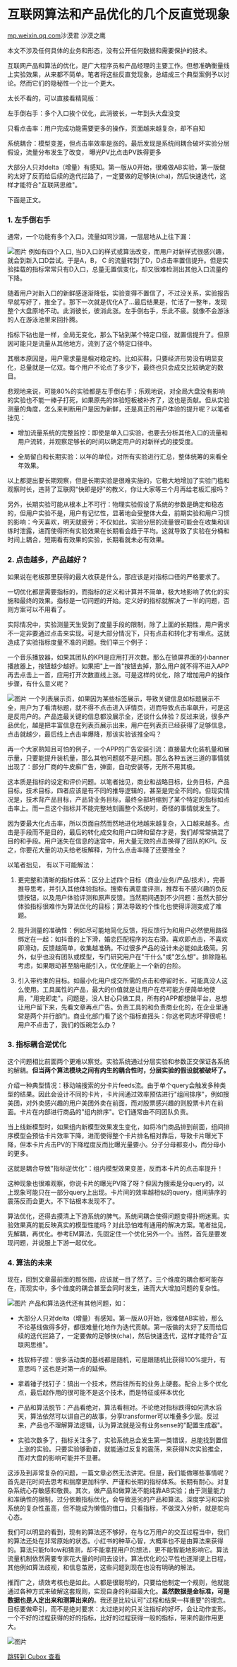 互联网算法和产品优化的几个反直觉现象
==================

[mp.weixin.qq.com](http://mp.weixin.qq.com/s?__biz=MzIzMTAxNDQyNA==&mid=2650935621&idx=1&sn=ce0578faf9c94b98248dc533d7780c76&chksm=f35c1832c42b91241f72cc7c96069a5e9a0815ebd1a783f68bbc3e6dce71c3a98d7645b09e07&mpshare=1&scene=1&srcid=1207DMLIEYNNB3dvO1FQueOY&sharer_sharetime=1670345369902&sharer_shareid=c58007142b3c8dd4da3163f5c61d6b7b#rd)沙漠君 沙漠之鹰

本文不涉及任何具体的业务和形态，没有公开任何数据和需要保护的技术。

互联网产品和算法的优化，是广大程序员和产品经理的主要工作。但想准确衡量线上实验效果，从来都不简单。笔者将这些反直觉现象，总结成三个典型案例予以讨论。然而它们的隐秘性一个比一个更大。  

太长不看的，可以直接看精简版：

左手倒右手：多个入口挨个优化，此消彼长，一年到头大盘没变

只看点击率：用户完成功能需要更多的操作，页面越来越复杂，却不自知

系统耦合：模型变差，但点击率效率是涨的。最后发现是系统间耦合破坏实验分层假设，流量分布发生了改变， 曝光PV比点击PV跌得更多

大部分人只对delta（增量）有感知。第一版从0开始，很难做AB实验，第一版做的太好了反而给后续的迭代拦路了，一定要做的足够快(cha)，然后快速迭代，这样才能符合"互联网思维"。

下面是正文。﻿

### **1. 左手倒右手**

通常，一个功能有多个入口。流量如同沙漏，一层层地从上往下漏：

![图片](https://image.cubox.pro/article/2022121409343877813/64086.jpg?imageMogr2/quality/90/ignore-error/1)
例如有四个入口, 当D入口的样式或算法改变，而用户对新样式很感兴趣，就会到新入口D尝试。于是A，B， C 的流量转到了D，D点击率置信提升。但是实验挂载的指标常常只有D入口，总量无置信变化，却又很难检测出其他入口流量的下降。

随着用户对新入口的新鲜感逐渐降低，实验变得不置信了，不过没关系，实验报告早就写好了，推全了。那下一次就是优化A了...最后结果是，忙活了一整年，发现整个大盘原地不动。此消彼长，彼消此涨。左手倒右手，乐此不疲。就像不会游泳的人在游泳池里来回扑腾。

指标下钻也是一样，全局无变化，那么下钻到某个特定口径，就置信提升了。但原因可能只是流量从其他地方，流到了这个特定口径中。

其根本原因是，用户需求量是相对稳定的。比如买鞋，只要经济形势没有明显变化，总量就是一亿双。每个用户不论点了多少下，最终也只会成交比较确定的数目。  

悲观地来说，可能80%的实验都是左手倒右手；乐观地说，对全局大盘没有影响的实验也不能一棒子打死，如果原先的体验短板被补齐了，这也是贡献。但从实验测量的角度，怎么来判断用户是因为新鲜，还是真正的用户体验的提升呢？以笔者拙见：

* 增加流量系统的完整监控：即使是单入口实验，也要去分析其他入口的流量和用户流转，并观察足够长的时间以确定用户的对新样式的接受度。

* 全局留白和长期实验：以年的单位，对所有实验进行汇总，整体统筹的来看全年效果。

以上都提出要长期观察，但是长期实验是很难实施的，它极大地增加了实验门槛和观察时长，违背了互联网"快即是好"的教义，你让大家等三个月再给老板汇报吗？

另外，长期实验可能从根本上不可行：物理实验假设了系统的参数是确定和稳态的，但用户实验不是，用户有记忆性，显著地会受整体大盘，前期实验和用户习惯的影响：今天喜欢，明天就疲劳；不仅如此，实验分层的流量很可能会在收集和训练时泄露，进而使得所有实验效果在长期看会趋于平均。这就导致了实验在分桶和时间上耦合，短期看有效果的实验，长期看就未必有效果。

### **2. 点击越多，产品越好？**

如果说在老板那里获得的最大收获是什么，那应该是对指标口径的严格要求了。

一切优化都是需要指标的，而指标的定义和计算并不简单，极大地影响了优化的实施和最终的效果。指标是一切问题的开始。定义好的指标就解决了一半的问题，否则方案可以不用看了。

实际情况中，实验测量天生受到了度量手段的限制，除了上面的长期性，用户需求不一定非要通过点击来实现。可是大部分情况下，只有点击和转化才有埋点。这就造成了实验指标度量不准的问题。我们举三个例子：

一个音乐播放器，如果其团队的KPI是应用打开次数。那么在锁屏界面的小banner播放器上，按钮越少越好。如果把"上一首"按钮去掉，那么用户就不得不进入APP再去点击上一首，应用打开次数直线上涨。可是这样的优化，除了增加用户的操作步骤，有什么意义呢？

![图片](https://image.cubox.pro/article/2022121409343883241/40317.jpg?imageMogr2/quality/90/ignore-error/1)
一个列表展示页，如果因为某些标签展示，导致关键信息如标题展示不全，用户为了看清标题，就不得不点击进入详情页，进而导致点击率飙升，可是这是反用户的。产品连最关键的信息都没展示全，还谈什么体验？反过来说，很多产品优化，越是把丰富信息在列表页展示出来，用户在列表页已经获得了足够信息，点击就越少，最后线上点击率爆降，那该实验该推全吗？

再一个大家熟知且可怕的例子，一个APP的广告安装引流：直接最大化装机量和展示量，只要能提升装机量，那么其他问题就不是问题。那么各种五迷三道的事情就出现了：部分厂商的牛皮癣广告，弹窗，自动安装等，无所不用其极。

这本质是指标的设定和评价问题。以笔者拙见，商业和战略目标，业务目标，产品目标，技术目标，四者应该是有不同的推导逻辑的，甚至是完全不同的。但现实情况是，技术背产品目标，产品背业务目标，最终全部坍缩到了某个特定的指标如点击率上。而一旦这个指标并不能完整地刻画整个系统时，奇怪的事情就发生了。

因为要最大化点击率，所以页面自然而然地进化地越来越复杂，入口越来越多。点击是手段而不是目的，最后的转化成交和用户口碑和留存才是，我们却常常搞混了目的和手段。用户迷失在信息的迷宫中，用大量无效的点击换得了团队的KPI。反之，你要花大量的功夫给老板解释，为什么点击率降了还要推全？

以笔者拙见， 有以下可能解法：

1. 更完整和清晰的指标体系：区分上述四个目标（商业/业务/产品/技术），完善推导思考，并引入其他体验指标。搜索有满意度评测，推荐有不感兴趣的负反馈按钮，以及用户体验评测和原声反馈。当然期间遇到不少问题：虽然大部分体验指标很难作为算法优化的目标；算法导致的个性化也使得评测变成了难题。

2. 提升测量的准确性：例如尽可能地简化反馈，将反馈行为和用户必然使用路径绑定在一起：如抖音的上下滑，婚恋匹配程序的左右滑。喜欢即点击，不喜欢即滑动，反馈越简单，收集越准确。不过很多产品的设计未必能如此极简。另外，似乎也没有团队或模型，专门研究用户在"干什么"或"怎么想"。排除隐私考虑，如果眼动甚至脑电能引入，优化便能上一个新的台阶。

3. 引入带约束的目标。如最小化用户成交所需的点击和停留时长，可能真没人这么使用。工具属性的产品，最大的价值就是让用户在尽可能方便简单地使用，"用完即走"。问题是，没人甘心只做工具，所有的APP都想做平台，总想让用户留下来，先看文章再点广告。负责工具的和负责商业化的，在企业里通常是两个并行部门。商业化部门看了这个指标直摇头：你这老同志坏得很呢！用户不点击了，我们的饭碗怎么办？

### **3. 指标耦合逆优化**

这个问题相比前面两个更难以察觉。实验系统通过分层实验和参数正交保证各系统的解耦。**但当两个算法模块之间有内生的耦合性时，分层实验的假设就被破坏了。**

介绍一种典型情况：移动端搜索的分卡片feeds流。由于单个query会触发多种类型的结果。因此会设计不同的卡片，卡片间通过效率预估进行"组间排序"，例如搜美团，对外卖感兴趣的用户美团外卖在前面，而对股票感兴趣的则股票卡片在前面。卡片在内部进行商品的"组内排序"。它们通常由不同团队负责。

当上线新模型时，如果组内新模型效果发生变化，如将冷门商品排到前面，组间排序模型会预估卡片效率下降，进而使得整个卡片排名相对靠后，导致卡片曝光下降，但本卡片点击PV的下降程度反而比曝光量要小。分子分母都变小，而分母小的更多。

这就是耦合导致"指标逆优化"：组内模型效果变差，反而本卡片的点击率提升！

这种现象也很难观察，你说卡片的曝光PV降了呀？但因为搜索是分query的，以上现象可能只在一部分query上出现。卡片间的效率越相似的query，组间排序的震荡反而会更大。不下钻根本发现不了。

算法优化，还得去摸清上下游系统的脾气。系统间耦合使得问题变得扑朔迷离。实验效果真的能反映真实的模型性能吗？对此恐怕难有通用的解决方案。笔者拙见，先解耦，再优化。参考EM算法，先固定住一个优化另外一个。当然，首先是要发现问题，并说服上下游一起优化。

### **4. 算法的未来**

现在，回到文章最前面的那张图，应该就一目了然了。三个维度的耦合都可能存在，而现实中，多个维度的耦合甚至会同时发生，进而大大增加问题的复杂性。

![图片](https://image.cubox.pro/article/2022121409343991785/47856.jpg?imageMogr2/quality/90/ignore-error/1)
产品和算法迭代还有其他问题，如：

* 大部分人只对delta（增量）有感知。第一版从0开始，很难做AB实验，那么不论基线做得多好，都很难量化地作为迭代贡献。第一版做的太好了反而给后续的迭代拦路了，一定要做的足够快(cha)，然后快速迭代，这样才能符合"互联网思维"。

* 找软柿子捏：很多活动类的基线都是随机，可是跟随机比获得100%提升，有意思吗？这也是对第一点的延伸。

* 拿着锤子找钉子：搞出一个技术，然后往所有的业务上硬套。配合上多个优化点，最后起作用的很可能不是这个技术，而是特征或样本优化

* 产品和算法脱节：产品看绝对，算法看相对。不论绝对指标跌得如何洪水滔天，算法依然可以讲自己的故事，分享transformer可以堆叠多少层。反过来，产品也不理解算法逻辑，认为算法就是没有业务sense的"配置生成器"。

* 实验次数多了，指标关注多了，实验系统总会发生第一类错误，总能找到置信上涨的实验。只要实验够勤奋，就能通过反复的震荡，来获得N次实验推全，而对大盘的影响可能并不显著。

这涉及到非常复杂的问题，一篇文章必然无法讲完。但是，我们能做哪些事情呢？首先是花时间去思考和揣摩更加科学、严谨和长期的指标体系。长期有耐心。对复杂系统心存敏感和敬畏。其次，做产品和做算法不能纯靠AB实验；由于测量能力和准确性的限制，过分依赖指标优化，会导致恶劣的产品和算法。深度学习和实验系统的复杂性虽高，但不能成为懒惰的借口。只看指标，不做深入分析，就是鸵鸟心态。

我们可以明显的看到，现有的算法还不够好，在与亿万用户的交互过程当中，我们的算法还处在非常原始的状态。小红书的种草心智，大概率也不是由算法来获得的。算法只能follow和猜测，却不能拿捏用户的想法，更不能智能地影响它。算法流量机制依然需要专家花大量的时间去设计。算法优化的公平性也逐渐提上日程，其他例如算法歧视，和信息茧房，这些问题到现在也没有明确的解法。

推而广之，绩效考核也是如此。人都是很聪明的，只要给他制定一个规则，他就能通过各种方式来破解这套规则，实现自身的利益最大化。**虽然数据是金标准，可是数据也是人定出来和测算出来的**。我还是比较认可"过程和结果一样重要"的理念。目标要做牵引，而不是绝对要求：太过绝对的只关注指标的好坏，会让动作变形。一个不好的过程获得的好的指标，比好的过程获得一般的指标，带来的副作用更大。

![图片](https://image.cubox.pro/article/2022071607551737403/19531.jpg)

[跳转到 Cubox 查看](https://cubox.pro/my/card?id=6999847949949732071)
